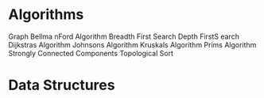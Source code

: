 Algorithms
==========

Graph
Bellma nFord Algorithm
Breadth First Search
Depth FirstS earch
Dijkstras Algorithm
Johnsons Algorithm
Kruskals Algorithm
Prims Algorithm
Strongly Connected Components
Topological Sort

Data Structures
==========

